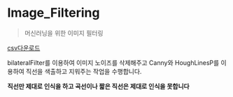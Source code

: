 # Image_Filtering
> 머신러닝을 위한 이미지 필터링

[csv다운로드](https://www.kaggle.com/surajghuwalewala/ham1000-segmentation-and-classification)   

bilateralFilter를 이용하여 이미지 노이즈를 삭제해주고 Canny와 HoughLinesP를 이용하여 직선을 색출하고 지워주는 작업을 수행합니다.  


**직선만 제대로 인식을 하고 곡선이나 짧은 직선은 제대로 인식을 못합니다**
